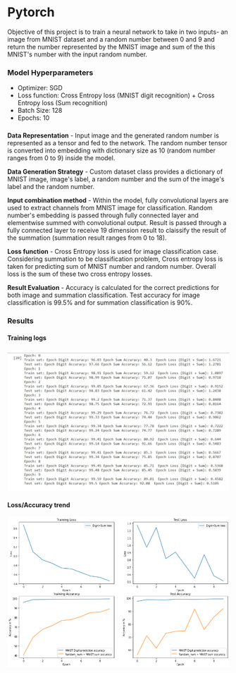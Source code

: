 # Pytorch

Objective of this project is to train a neural network to take in two inputs- an image from MNIST dataset and a random number between 0 and 9 and return the number represented by the MNIST image and sum of the this MNIST's number with the input random number.

### Model Hyperparameters

* Optimizer: SGD
* Loss function: Cross Entropy loss (MNIST digit recognition) + Cross Entropy loss (Sum recognition)
* Batch Size: 128
* Epochs: 10

### 

**Data Representation** - Input image and the generated random number is represented as a tensor and fed to the network. The random number tensor is converted into embedding with dictionary size as 10 (random number ranges from 0 to 9) inside the model. 

**Data Generation Strategy** - Custom dataset class provides a dictionary of MNIST image, image's label, a random number and the sum of the image's label and the random number. 

**Input combination method** - Within the model, fully convolutional layers are used to extract channels from MNIST image for classification. Random number's embedding is passed through fully connected layer and elementwise summed with convolutional output. Result is passed through a fully connected layer to receive 19 dimension result to claissify the result of the summation (summation result ranges from 0 to 18).

**Loss function** - Cross Entropy loss is used for image classification case. Considering summation to be classification problem, Cross entropy loss is taken for predicting sum of MNIST number and random number. Overall loss is the sum of these two cross entropy losses.

**Result Evaluation** - Accuracy is calculated for the correct predictions for both image and summation classification. Test accuracy for image classification is 99.5% and for summation classification is 90%.

### Results

#### Training logs

![](images/training_logs.jpg)

#### Loss/Accuracy trend

![](images/LossAccuracy.png)




